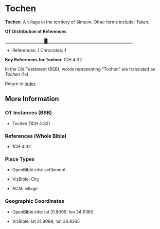 # Tochen
**Tochen**. 
A village in the territory of Simeon. 
Other forms include: 
*Token*. 


**OT Distribution of References**

▁▁▁▁▁▁▁▁▁▁▁▁█▁▁▁▁▁▁▁▁▁▁▁▁▁▁▁▁▁▁▁▁▁▁▁▁▁▁
* References: 1 Chronicles: 1



**Key References for Tochen**: 
1CH 4:32. 


In the Old Testament (BSB), words representing “Tochen” are translated as 
*Tochen* (1x). 




Return to [Index](00-Index.md)

## More Information

### OT Instances (BSB)

* Tochen (1CH 4:32)



### References (Whole Bible)

* 1CH 4:32


### Place Types

* OpenBible.info: settlement

* VizBible: City

* ACAI: village



### Geographic Coordinates

* OpenBible.info: lat 31.8099; lon 34.9365

* VizBible: lat 31.8099; lon 34.9365




